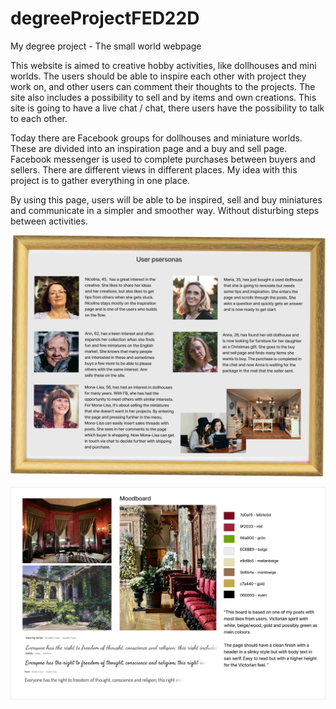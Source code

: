 # degreeProjectFED22D
My degree project - The small world webpage

This website is aimed to creative hobby activities, like dollhouses and mini worlds. The users should be able to inspire each other with project they work on, and other users can comment their thoughts to the projects. The site also includes a possibility to sell and by items and own creations. This site is going to have a live chat / chat, there users have the possibility to talk to each other. 

Today there are Facebook groups for dollhouses and miniature worlds. These are divided into an inspiration page and a buy and sell page. Facebook messenger is used to complete purchases between buyers and sellers. There are different views in different places. My idea with this project is to gather everything in one place. 

By using this page, users will be able to be inspired, sell and buy miniatures and communicate in a simpler and smoother way. Without disturbing steps between activities. 

![userpersonas](./frontend/src/assets/userpersonas.jpg)

![moodboard](./frontend/src/assets/moodboard.jpg)

